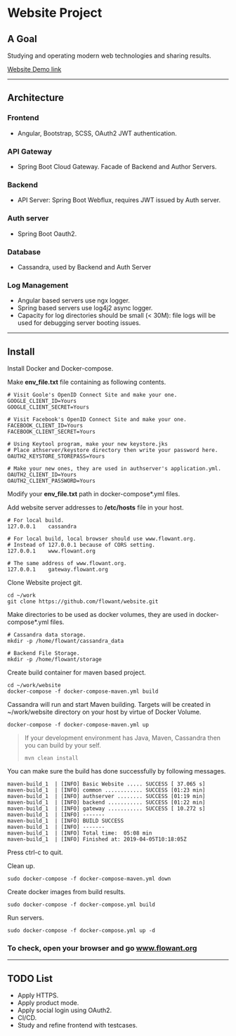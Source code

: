 # Website Project

## A Goal

Studying and operating modern web technologies and sharing results.

[Website Demo link](http://www.flowant.org)

---

## Architecture

### Frontend
- Angular, Bootstrap, SCSS, OAuth2 JWT authentication.

### API Gateway
- Spring Boot Cloud Gateway. Facade of Backend and Author Servers.

### Backend
- API Server: Spring Boot Webflux, requires JWT issued by Auth server.

### Auth server
- Spring Boot Oauth2.

### Database
- Cassandra, used by Backend and Auth Server

### Log Management
- Angular based servers use ngx logger.
- Spring based servers use log4j2 async logger.
- Capacity for log directories should be small (< 30M): file logs will be used for debugging server booting issues.

---
## Install

Install Docker and Docker-compose.

Make **env_file.txt** file containing as following contents.

~~~~
# Visit Goole's OpenID Connect Site and make your one.
GOOGLE_CLIENT_ID=Yours
GOOGLE_CLIENT_SECRET=Yours

# Visit Facebook's OpenID Connect Site and make your one.
FACEBOOK_CLIENT_ID=Yours
FACEBOOK_CLIENT_SECRET=Yours

# Using Keytool program, make your new keystore.jks
# Place athserver/keystore directory then write your password here.
OAUTH2_KEYSTORE_STOREPASS=Yours

# Make your new ones, they are used in authserver's application.yml.
OAUTH2_CLIENT_ID=Yours
OAUTH2_CLIENT_PASSWORD=Yours
~~~~
Modify your **env_file.txt** path in docker-compose*.yml files.

Add website server addresses to **/etc/hosts** file in your host.

~~~~
# For local build.
127.0.0.1    cassandra

# For local build, local browser should use www.flowant.org.
# Instead of 127.0.0.1 because of CORS setting.
127.0.0.1    www.flowant.org

# The same address of www.flowant.org.
127.0.0.1    gateway.flowant.org
~~~~


Clone Website project git.
~~~~
cd ~/work
git clone https://github.com/flowant/website.git
~~~~


Make directories to be used as docker volumes, they are used in docker-compose*.yml files.

```
# Cassandra data storage.
mkdir -p /home/flowant/cassandra_data

# Backend File Storage.
mkdir -p /home/flowant/storage
```

Create build container for maven based project.
~~~~
cd ~/work/website
docker-compose -f docker-compose-maven.yml build
~~~~

Cassandra will run and start Maven building. Targets will be created in ~/work/website directory on your host by virtue of Docker Volume.
~~~~
docker-compose -f docker-compose-maven.yml up
~~~~
> If your development environment has Java, Maven, Cassandra then you can build by your self.
> ```
> mvn clean install
> ```


You can make sure the build has done successfully by following messages.

~~~~
maven-build_1  | [INFO] Basic Website ..... SUCCESS [ 37.065 s]
maven-build_1  | [INFO] common ............ SUCCESS [01:23 min]
maven-build_1  | [INFO] authserver ........ SUCCESS [01:19 min]
maven-build_1  | [INFO] backend ........... SUCCESS [01:22 min]
maven-build_1  | [INFO] gateway ........... SUCCESS [ 10.272 s]
maven-build_1  | [INFO] -------
maven-build_1  | [INFO] BUILD SUCCESS
maven-build_1  | [INFO] -------
maven-build_1  | [INFO] Total time:  05:08 min
maven-build_1  | [INFO] Finished at: 2019-04-05T10:18:05Z
~~~~
Press ctrl-c to quit.

Clean up.
```
sudo docker-compose -f docker-compose-maven.yml down
```

Create docker images from build results.
```
sudo docker-compose -f docker-compose.yml build
```

Run servers.
~~~~
sudo docker-compose -f docker-compose.yml up -d
~~~~

### To check, open your browser and go www.flowant.org

---

## TODO List
- Apply HTTPS.
- Apply product mode.
- Apply social login using OAuth2.
- CI/CD.
- Study and refine frontend with testcases.

